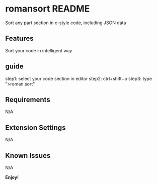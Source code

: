# romansort README

Sort any part section in c-style code, including JSON data

## Features

Sort your code in intelligent way

## guide

step1: select your code section in editor
step2: ctrl+shift+p
step3: type ">roman.sort"

## Requirements
N/A

## Extension Settings

N/A

## Known Issues

N/A

**Enjoy!**
